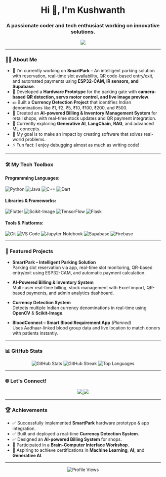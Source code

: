 <!---
kushwanthsatyasai/kushwanthsatyasai is a ✨ special ✨ repository because its `README.md` (this file) appears on your GitHub profile.
You can click the Preview link to take a look at your changes.
--->

<h1 align="center">Hi 👋, I'm Kushwanth</h1>
<h3 align="center">A passionate coder and tech enthusiast working on innovative solutions.</h3>

<p align="center">
  <img src="https://readme-typing-svg.herokuapp.com?lines=Full-Stack+Developer;Generative+AI+Explorer;IoT+Innovator;Always+Learning+New+Tech!" />
</p>

---

### 👨‍💻 About Me
- 🔭 I’m currently working on **SmartPark** – An intelligent parking solution with reservation, real-time slot availability, QR code-based entry/exit, and automated payments using **ESP32-CAM, IR sensors, and Supabase**.
- 🚗 Developed a **Hardware Prototype** for the parking gate with **camera-based QR detection, servo motor control, and live image preview**.
- 💵 Built a **Currency Detection Project** that identifies Indian denominations like ₹1, ₹2, ₹5, ₹10, ₹100, ₹200, and ₹500.
- 🛒 Created an **AI-powered Billing & Inventory Management System** for retail shops, with real-time stock updates and QR payment integration.
- 🌱 Currently exploring **Generative AI**, **LangChain**, **RAG**, and advanced ML concepts.
- 🎯 My goal is to make an impact by creating software that solves real-world problems.
- ⚡ Fun fact: I enjoy debugging almost as much as writing code!

---

### 🛠️ My Tech Toolbox
#### Programming Languages:
![Python](https://img.shields.io/badge/-Python-3776AB?style=flat-square&logo=Python&logoColor=white)
![Java](https://img.shields.io/badge/-Java-007396?style=flat-square&logo=Java&logoColor=white)
![C++](https://img.shields.io/badge/-C++-00599C?style=flat-square&logo=C%2B%2B&logoColor=white)
![Dart](https://img.shields.io/badge/-Dart-0175C2?style=flat-square&logo=Dart&logoColor=white)

#### Libraries & Frameworks:
![Flutter](https://img.shields.io/badge/-Flutter-02569B?style=flat-square&logo=flutter&logoColor=white)
![Scikit-Image](https://img.shields.io/badge/-Scikit_Image-F7931E?style=flat-square&logo=scikit-learn&logoColor=white)
![TensorFlow](https://img.shields.io/badge/-TensorFlow-FF6F00?style=flat-square&logo=TensorFlow&logoColor=white)
![Flask](https://img.shields.io/badge/-Flask-000000?style=flat-square&logo=Flask&logoColor=white)

#### Tools & Platforms:
![Git](https://img.shields.io/badge/-Git-F05032?style=flat-square&logo=Git&logoColor=white)
![VS Code](https://img.shields.io/badge/-Visual_Studio_Code-007ACC?style=flat-square&logo=Visual-Studio-Code&logoColor=white)
![Jupyter Notebook](https://img.shields.io/badge/-Jupyter-F37626?style=flat-square&logo=Jupyter&logoColor=white)
![Supabase](https://img.shields.io/badge/-Supabase-3ECF8E?style=flat-square&logo=supabase&logoColor=white)
![Firebase](https://img.shields.io/badge/-Firebase-FFCA28?style=flat-square&logo=firebase&logoColor=black)

---

### 🚀 Featured Projects
- **SmartPark – Intelligent Parking Solution**  
  Parking slot reservation via app, real-time slot monitoring, QR-based entry/exit using ESP32-CAM, and automatic payment calculation.
  
- **AI-Powered Billing & Inventory System**  
  Multi-user real-time billing, stock management with Excel import, QR-based payments, and admin analytics dashboard.
  
- **Currency Detection System**  
  Detects multiple Indian currency denominations in real-time using **OpenCV** & **Scikit-Image**.

- **BloodConnect – Smart Blood Requirement App** *(Planned)*  
  Uses Aadhaar-linked blood group data and live location to match donors with patients instantly.

---

### 📊 GitHub Stats
<p align="center">
  <img src="https://github-readme-stats.vercel.app/api?username=kushwanthsatyasai&show_icons=true&theme=radical" alt="GitHub Stats" />
  <img src="https://github-readme-streak-stats.herokuapp.com/?user=kushwanthsatyasai&theme=radical" alt="GitHub Streak" />
  <img src="https://github-readme-stats.vercel.app/api/top-langs/?username=kushwanthsatyasai&layout=compact&theme=radical" alt="Top Languages" />
</p>

---

### 🌐 Let's Connect!
<p align="center">
  <a href="https://github.com/kushwanthsatyasai" target="_blank">
    <img src="https://img.shields.io/badge/-GitHub-181717?style=for-the-badge&logo=github&logoColor=white" />
  </a>
  <a href="https://linkedin.com/in/your-link" target="_blank">
    <img src="https://img.shields.io/badge/-LinkedIn-0077B5?style=for-the-badge&logo=linkedin&logoColor=white" />
  </a>
</p>

---

### 🏆 Achievements
- ✅ Successfully implemented **SmartPark** hardware prototype & app integration.
- ✅ Built and deployed a real-time **Currency Detection System**.
- ✅ Designed an **AI-powered Billing System** for shops.
- 📜 Participated in a **Brain-Computer Interface Workshop**.
- 🏅 Aspiring to achieve certifications in **Machine Learning**, **AI**, and **Generative AI**.

---

<p align="center">
  <img src="https://komarev.com/ghpvc/?username=kushwanthsatyasai&label=Profile%20Views&color=brightgreen&style=flat-square" alt="Profile Views" />
</p>
